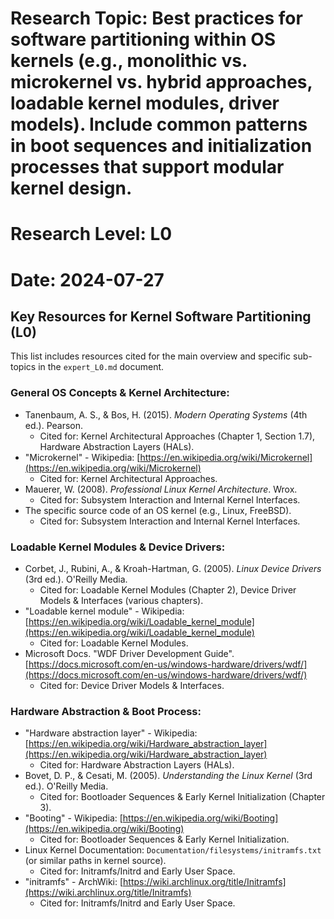 # Research Topic: Best practices for software partitioning within OS kernels (e.g., monolithic vs. microkernel vs. hybrid approaches, loadable kernel modules, driver models). Include common patterns in boot sequences and initialization processes that support modular kernel design.
# Research Level: L0
# Date: 2024-07-27

## Key Resources for Kernel Software Partitioning (L0)

This list includes resources cited for the main overview and specific sub-topics in the `expert_L0.md` document.

### General OS Concepts & Kernel Architecture:

*   Tanenbaum, A. S., & Bos, H. (2015). *Modern Operating Systems* (4th ed.). Pearson.
    *   Cited for: Kernel Architectural Approaches (Chapter 1, Section 1.7), Hardware Abstraction Layers (HALs).
*   "Microkernel" - Wikipedia: [https://en.wikipedia.org/wiki/Microkernel](https://en.wikipedia.org/wiki/Microkernel)
    *   Cited for: Kernel Architectural Approaches.
*   Mauerer, W. (2008). *Professional Linux Kernel Architecture*. Wrox.
    *   Cited for: Subsystem Interaction and Internal Kernel Interfaces.
*   The specific source code of an OS kernel (e.g., Linux, FreeBSD).
    *   Cited for: Subsystem Interaction and Internal Kernel Interfaces.

### Loadable Kernel Modules & Device Drivers:

*   Corbet, J., Rubini, A., & Kroah-Hartman, G. (2005). *Linux Device Drivers* (3rd ed.). O'Reilly Media.
    *   Cited for: Loadable Kernel Modules (Chapter 2), Device Driver Models & Interfaces (various chapters).
*   "Loadable kernel module" - Wikipedia: [https://en.wikipedia.org/wiki/Loadable_kernel_module](https://en.wikipedia.org/wiki/Loadable_kernel_module)
    *   Cited for: Loadable Kernel Modules.
*   Microsoft Docs. "WDF Driver Development Guide". [https://docs.microsoft.com/en-us/windows-hardware/drivers/wdf/](https://docs.microsoft.com/en-us/windows-hardware/drivers/wdf/)
    *   Cited for: Device Driver Models & Interfaces.

### Hardware Abstraction & Boot Process:

*   "Hardware abstraction layer" - Wikipedia: [https://en.wikipedia.org/wiki/Hardware_abstraction_layer](https://en.wikipedia.org/wiki/Hardware_abstraction_layer)
    *   Cited for: Hardware Abstraction Layers (HALs).
*   Bovet, D. P., & Cesati, M. (2005). *Understanding the Linux Kernel* (3rd ed.). O'Reilly Media.
    *   Cited for: Bootloader Sequences & Early Kernel Initialization (Chapter 3).
*   "Booting" - Wikipedia: [https://en.wikipedia.org/wiki/Booting](https://en.wikipedia.org/wiki/Booting)
    *   Cited for: Bootloader Sequences & Early Kernel Initialization.
*   Linux Kernel Documentation: `Documentation/filesystems/initramfs.txt` (or similar paths in kernel source).
    *   Cited for: Initramfs/Initrd and Early User Space.
*   "initramfs" - ArchWiki: [https://wiki.archlinux.org/title/Initramfs](https://wiki.archlinux.org/title/Initramfs)
    *   Cited for: Initramfs/Initrd and Early User Space.

